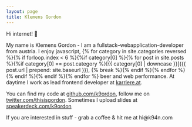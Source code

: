 ```yaml
---
layout: page
title: Klemens Gordon
---
```


Hi internet! :boar:

My name is Klemens Gordon - I am a fullstack–webapplication-developer from austria.
I enjoy javascript,
{% for category in site.categories reversed %}{% if forloop.index < 6 %}{%if category[0] %}{% for post in site.posts %}{%if category[0] == post.category %}[{{ category[0] | downcase }}]({{ post.url | prepend: site.baseurl }}), {% break %}{% endif %}{% endfor %}{% endif %}{% endif %}{% endfor %} beer and web performance. At daytime I work as lead frontend developer at [karriere.at](http://www.karriere.at/dev-blog).

You can find my code at [github.com/k9ordon](http://github.com/k9ordon), follow me on [twitter.com/thisisgordon](http://twitter.com/thisisgordon). Sometimes I upload slides at [speakerdeck.com/k9ordon](https://speakerdeck.com/k9ordon)

If you are interested in stuff - grab a coffee & hit me at  &#104;&#105;&#064;&#107;&#057;&#052;&#110;&#046;&#099;&#111;&#109;
